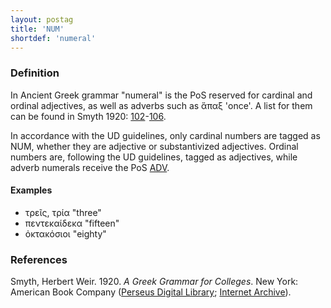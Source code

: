 ```yaml
---
layout: postag
title: 'NUM'
shortdef: 'numeral'
---
```


### Definition

In Ancient Greek grammar "numeral" is the PoS reserved for cardinal and ordinal adjectives, as well as adverbs such as 	ἅπαξ 'once'. A list for them can be found in Smyth 1920: <a href="http://www.perseus.tufts.edu/hopper/text?doc=Smyth+grammar+347&fromdoc=Perseus%3Atext%3A1999.04.0007" target="_blank">102</a>-<a href="http://www.perseus.tufts.edu/hopper/text?doc=Smyth+grammar+354&fromdoc=Perseus%3Atext%3A1999.04.0007" target="_blank">106</a>. 

In accordance with the UD guidelines, only cardinal numbers are tagged as NUM, whether they are adjective or substantivized adjectives. Ordinal numbers are, following the UD guidelines, tagged as adjectives, while adverb numerals receive the PoS <a href="http://universaldependencies.org/grc/pos/ADV.html" target="_blank">ADV</a>.

#### Examples

* 	τρεῖς, τρία "three"
* 	πεντεκαίδεκα "fifteen"
* 	ὀκτακόσιοι "eighty"

### References

Smyth, Herbert Weir. 1920. _A Greek Grammar for Colleges_. New York: American Book Company (<a href="http://www.perseus.tufts.edu/hopper/text?doc=Smyth+grammar+1&fromdoc=Perseus%3Atext%3A1999.04.0007" target="_blank">Perseus Digital Library</a>; 
<a href="https://archive.org/details/agreekgrammarfo02smytgoog" target="_blank">Internet Archive</a>).
